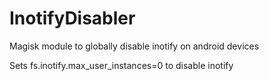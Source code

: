 # InotifyDisabler
Magisk module to globally disable inotify on android devices

Sets fs.inotify.max_user_instances=0 to disable inotify
